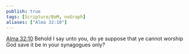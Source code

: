 ```yaml
---
publish: true
tags: [Scripture/BoM, noGraph]
aliases: ["Alma 32:10"]
---
```

[Alma 32:10](https://churchofjesuschrist.org/study/scriptures/bofm/alma/32?lang=eng&id=p10#p10) Behold I say unto you, do ye suppose that ye cannot worship God save it be in your synagogues only?
